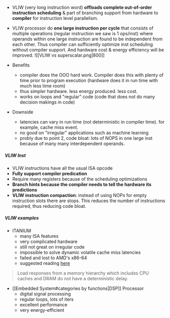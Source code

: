 - VLIW (very long instruction word) **offloads complete out-of-order instruction scheduling** & part of branching support from hardware to **compiler** for instruction level parallelism.
- VLIW processor do **one large instruction per cycle** that consists of multiple operations (regular instruction we saw is 1 ops/inst) where operands within one large instruction are found to be independent from each other. Thus compiler can sufficiently optimize inst scheduling without compiler support. And hardware cost & energy efficiency will be improved. 
![[VLIW vs superscalar.png|800]]

- Benefits
	- compiler does the OOO hard work. Compiler does this with plenty of time prior to program execution (hardware does it in run time with much less time room)
	- thus simpler hardware. less energy produced. less cost.
	- works on loops and "regular" code (code that does not do many decision makings in code)
- Downside
	- latencies can vary in run time (not deterministic in compiler time). for example, cache miss event.
	- no good on "irregular" applications such as machine learning
	- probly due to point 2, code bloat: lots of NOPS in one large inst because of many many interdependent operands.

##### VLIW Inst
- VLIW instructions have all the usual ISA opcode
- **Fully support compiler predication**
- Require many registers because of the scheduling optimizations
- **Branch hints because the compiler needs to tell the hardware its predictions**
- **VLIW instruction compaction**: instead of using NOPs for empty instruction slots there are stops. This reduces the number of instructions required, thus reducing code bloat.

##### VLIW examples
- ITANIUM
	- many ISA features 
	- very complicated hardware
	- still not great on irregular code
	- impossible to solve dynamic volatile cache miss latencies
	- failed and lost to AMD's x86-64
	- suggested reading [here](https://softwareengineering.stackexchange.com/a/279395)
	
> Load responses from a memory hierarchy which includes CPU caches and DRAM do not have a deterministic delay.

- [[Embedded System#categories by functions|DSP]] Processor
	- digital signal processing
	- regular loops, lots of iters
	- excellent performance
	- very energy-efficient